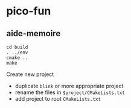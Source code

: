 # pico-fun

## aide-memoire

```shell
cd build
. ../env
cmake ..
make
```

Create new project

  - duplicate `blink` or more appropriate project
  - rename the files in `$project/CMakeLists.txt`
  - add project to root `CMakeLists.txt`
